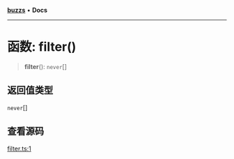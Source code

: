 [**buzzs**](../README.md) • **Docs**

***

# 函数: filter()

> **filter**(): `never`[]

## 返回值类型

`never`[]

## 查看源码

[filter.ts:1](https://github.com/Leexiaop/buzz/blob/a5d6351e071ecbeea37600f20fe8bfe5735cbd38/src/filter.ts#L1)
